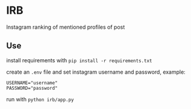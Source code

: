 # IRB

Instagram ranking of mentioned profiles of post

## Use

install requirements with `pip install -r requirements.txt`

create an `.env` file and set instagram username and password, example:

```
USERNAME="username"
PASSWORD="password"
```

run with `python irb/app.py`
